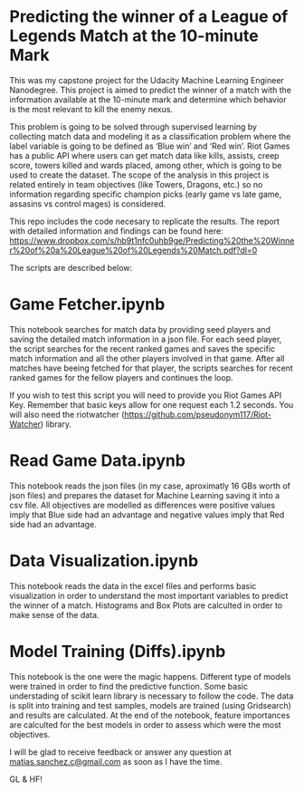 # Predicting the winner of a League of Legends Match at the 10-minute Mark

This was my capstone project for the Udacity Machine Learning Engineer Nanodegree. This project is aimed to predict the winner of a match with the information available at the 10-minute mark and determine which behavior is the most relevant to kill the enemy nexus.

This problem is going to be solved through supervised learning by collecting match data and modeling it as a classification problem where the label variable is going to be defined as ‘Blue win’ and ‘Red win’. Riot Games has a public API where users can get match data like kills, assists, creep score, towers killed and wards placed, among other, which is going to be used to create the dataset. The scope of the analysis in this project is related entirely in team objectives (like Towers, Dragons, etc.) so no information regarding specific champion picks (early game vs late game, assasins vs control mages) is considered.

This repo includes the code necesary to replicate the results. The report with detailed information and findings can be found here: https://www.dropbox.com/s/hb9t1nfc0uhb9ge/Predicting%20the%20Winner%20of%20a%20League%20of%20Legends%20Match.pdf?dl=0


The scripts are described below:

# Game Fetcher.ipynb

This notebook searches for match data by providing seed players and saving the detailed match information in a json file. For each seed player, the script searches for the recent ranked games and saves the specific match information and all the other players involved in that game. After all matches have beeing fetched for that player, the scripts searches for recent ranked games for the fellow players and continues the loop.

If you wish to test this script you will need to provide you Riot Games API Key. Remember that basic keys allow for one request each 1.2 seconds. You will also need the riotwatcher (https://github.com/pseudonym117/Riot-Watcher) library.

# Read Game Data.ipynb

This notebook reads the json files (in my case, aproximatly 16 GBs worth of json files) and prepares the dataset for Machine Learning saving it into a csv file. All objectives are modelled as differences were positive values imply that Blue side had an advantage and negative values imply that Red side had an advantage.

# Data Visualization.ipynb

This notebook reads the data in the excel files and performs basic visualization in order to understand the most important variables to predict the winner of a match. Histograms and Box Plots are calculted in order to make sense of the data.

# Model Training (Diffs).ipynb

This notebook is the one were the magic happens. Different type of models were trained in order to find the predictive function. Some basic understading of scikit learn library is necessary to follow the code. The data is split into training and test samples, models are trained (using Gridsearch) and results are calculated. At the end of the notebook, feature importances are calculted for the best models in order to assess which were the most objectives.



I will be glad to receive feedback or answer any question at matias.sanchez.c@gmail.com as soon as I have the time.

GL & HF!
